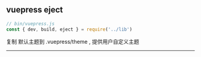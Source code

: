 ## vuepress eject

``` js
// bin/vuepress.js
const { dev, build, eject } = require('../lib')
```

复制 默认主题到 .vuepress/theme , 提供用户自定义主题

---

<!-- START doctoc generated TOC please keep comment here to allow auto update -->
<!-- DON'T EDIT THIS SECTION, INSTEAD RE-RUN doctoc TO UPDATE -->



<!-- END doctoc generated TOC please keep comment here to allow auto update -->
